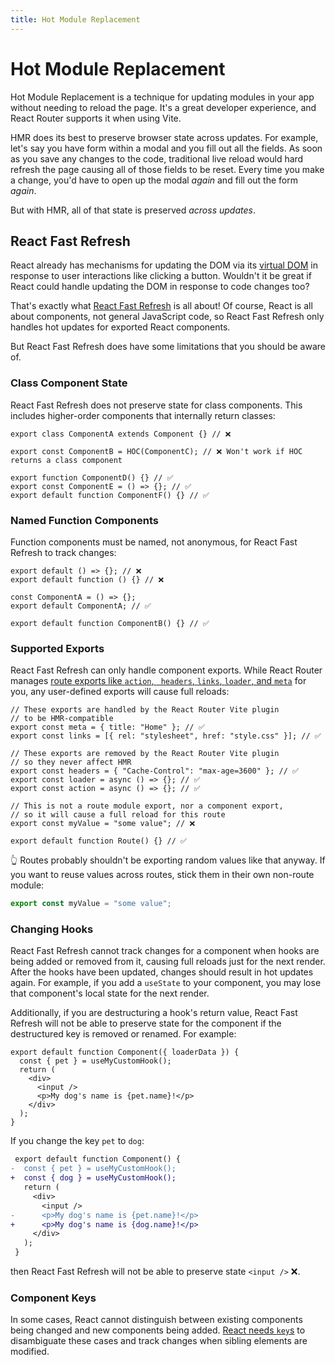 ```yaml
---
title: Hot Module Replacement
---
```


# Hot Module Replacement

Hot Module Replacement is a technique for updating modules in your app without needing to reload the page.
It's a great developer experience, and React Router supports it when using Vite.

HMR does its best to preserve browser state across updates.
For example, let's say you have form within a modal and you fill out all the fields.
As soon as you save any changes to the code, traditional live reload would hard refresh the page causing all of those fields to be reset.
Every time you make a change, you'd have to open up the modal _again_ and fill out the form _again_.

But with HMR, all of that state is preserved _across updates_.

## React Fast Refresh

React already has mechanisms for updating the DOM via its [virtual DOM][virtual-dom] in response to user interactions like clicking a button.
Wouldn't it be great if React could handle updating the DOM in response to code changes too?

That's exactly what [React Fast Refresh][react-refresh] is all about!
Of course, React is all about components, not general JavaScript code, so React Fast Refresh only handles hot updates for exported React components.

But React Fast Refresh does have some limitations that you should be aware of.

### Class Component State

React Fast Refresh does not preserve state for class components.
This includes higher-order components that internally return classes:

```tsx
export class ComponentA extends Component {} // ❌

export const ComponentB = HOC(ComponentC); // ❌ Won't work if HOC returns a class component

export function ComponentD() {} // ✅
export const ComponentE = () => {}; // ✅
export default function ComponentF() {} // ✅
```

### Named Function Components

Function components must be named, not anonymous, for React Fast Refresh to track changes:

```tsx
export default () => {}; // ❌
export default function () {} // ❌

const ComponentA = () => {};
export default ComponentA; // ✅

export default function ComponentB() {} // ✅
```

### Supported Exports

React Fast Refresh can only handle component exports. While React Router manages [route exports like `action`, ` headers`, `links`, `loader`, and `meta`][route-module] for you, any user-defined exports will cause full reloads:

```tsx
// These exports are handled by the React Router Vite plugin
// to be HMR-compatible
export const meta = { title: "Home" }; // ✅
export const links = [{ rel: "stylesheet", href: "style.css" }]; // ✅

// These exports are removed by the React Router Vite plugin
// so they never affect HMR
export const headers = { "Cache-Control": "max-age=3600" }; // ✅
export const loader = async () => {}; // ✅
export const action = async () => {}; // ✅

// This is not a route module export, nor a component export,
// so it will cause a full reload for this route
export const myValue = "some value"; // ❌

export default function Route() {} // ✅
```

👆 Routes probably shouldn't be exporting random values like that anyway.
If you want to reuse values across routes, stick them in their own non-route module:

```ts filename=my-custom-value.ts
export const myValue = "some value";
```

### Changing Hooks

React Fast Refresh cannot track changes for a component when hooks are being added or removed from it, causing full reloads just for the next render. After the hooks have been updated, changes should result in hot updates again. For example, if you add a `useState` to your component, you may lose that component's local state for the next render.

Additionally, if you are destructuring a hook's return value, React Fast Refresh will not be able to preserve state for the component if the destructured key is removed or renamed.
For example:

```tsx
export default function Component({ loaderData }) {
  const { pet } = useMyCustomHook();
  return (
    <div>
      <input />
      <p>My dog's name is {pet.name}!</p>
    </div>
  );
}
```

If you change the key `pet` to `dog`:

```diff
 export default function Component() {
-  const { pet } = useMyCustomHook();
+  const { dog } = useMyCustomHook();
   return (
     <div>
       <input />
-      <p>My dog's name is {pet.name}!</p>
+      <p>My dog's name is {dog.name}!</p>
     </div>
   );
 }
```

then React Fast Refresh will not be able to preserve state `<input />` ❌.

### Component Keys

In some cases, React cannot distinguish between existing components being changed and new components being added. [React needs `key`s][react-keys] to disambiguate these cases and track changes when sibling elements are modified.

[virtual-dom]: https://reactjs.org/docs/faq-internals.html#what-is-the-virtual-dom
[react-refresh]: https://github.com/facebook/react/tree/main/packages/react-refresh
[react-keys]: https://react.dev/learn/rendering-lists#why-does-react-need-keys
[route-module]: ../start/framework/route-module

